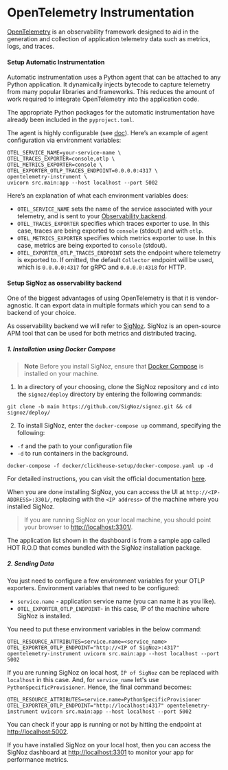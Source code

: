 # OpenTelemetry Instrumentation
 [OpenTelemetry](https://opentelemetry.io/docs/concepts/) is an observability framework designed to aid in the generation and collection of application telemetry data such as metrics, logs, and traces.



#### Setup Automatic Instrumentation
Automatic instrumentation uses a Python agent that can be attached to any Python application. It dynamically injects bytecode to capture telemetry from many popular libraries and frameworks. This reduces the amount of work required to integrate OpenTelemetry into the application code.

The appropriate Python packages for the automatic instrumentation have already been included in the `pyproject.toml`.

The agent is highly configurable (see [doc](https://opentelemetry.io/docs/instrumentation/python/automatic/agent-config/)). Here’s an example of agent configuration via environment variables:
```
OTEL_SERVICE_NAME=your-service-name \
OTEL_TRACES_EXPORTER=console,otlp \
OTEL_METRICS_EXPORTER=console \
OTEL_EXPORTER_OTLP_TRACES_ENDPOINT=0.0.0.0:4317 \
opentelemetry-instrument \
uvicorn src.main:app --host localhost --port 5002
```
Here’s an explanation of what each environment variables does:
- `OTEL_SERVICE_NAME`  sets the name of the service associated with your telemetry, and is sent to your [Observability backend](https://opentelemetry.io/ecosystem/vendors/).
- `OTEL_TRACES_EXPORTER` specifies which traces exporter to use. In this case, traces are being exported to `console` (stdout) and with `otlp`.
- `OTEL_METRICS_EXPORTER` specifies which metrics exporter to use. In this case, metrics are being exported to `console` (stdout).
- `OTEL_EXPORTER_OTLP_TRACES_ENDPOINT` sets the endpoint where telemetry is exported to. If omitted, the default `Collector` endpoint will be used, which is `0.0.0.0:4317` for gRPC and `0.0.0.0:4318` for HTTP.

#### Setup SigNoz as osservability backend
One of the biggest advantages of using OpenTelemetry is that it is vendor-agnostic. It can export data in multiple formats which you can send to a backend of your choice.

As osservability backend we will refer to [SigNoz](https://signoz.io/). SigNoz is an open-source APM tool that can be used for both metrics and distributed tracing.

##### 1. Installation using Docker Compose
> **Note**
Before you install SigNoz, ensure that [Docker Compose](https://docs.docker.com/compose/) is installed on your machine.

1. In a directory of your choosing, clone the SigNoz repository and `cd` into the `signoz/deploy` directory by entering the following commands:
```
git clone -b main https://github.com/SigNoz/signoz.git && cd signoz/deploy/
```
2. To install SigNoz, enter the `docker-compose up` command, specifying the following:
- `-f` and the path to your configuration file
- `-d` to run containers in the background.
```
docker-compose -f docker/clickhouse-setup/docker-compose.yaml up -d
```

For detailed instructions, you can visit the official documentation [here](https://signoz.io/docs/install/docker/?utm_source=blog&utm_medium=fastapi).

When you are done installing SigNoz, you can access the UI at `http://<IP-ADDRESS>:3301/`, replacing <IP-ADDRESS> with the `<IP address>` of the machine where you installed SigNoz.
> If you are running SigNoz on your local machine, you should point your browser to [http://localhost:3301/](http://localhost:3301/).

The application list shown in the dashboard is from a sample app called HOT R.O.D that comes bundled with the SigNoz installation package.
##### 2. Sending Data
You just need to configure a few environment variables for your OTLP exporters. Environment variables that need to be configured:
- `service.name` - application service name (you can name it as you like).
- `OTEL_EXPORTER_OTLP_ENDPOINT`- in this case, IP of the machine where SigNoz is installed.

You need to put these environment variables in the below command:
```
OTEL_RESOURCE_ATTRIBUTES=service.name=<service_name> OTEL_EXPORTER_OTLP_ENDPOINT="http://<IP of SigNoz>:4317" opentelemetry-instrument uvicorn src.main:app --host localhost --port 5002
```
If you are running SigNoz on local host, `IP of SigNoz` can be replaced with `localhost` in this case. And, for `service_name` let's use `PythonSpecificProvisioner`. Hence, the final command becomes:
```
OTEL_RESOURCE_ATTRIBUTES=service.name=PythonSpecificProvisioner OTEL_EXPORTER_OTLP_ENDPOINT="http://localhost:4317" opentelemetry-instrument uvicorn src.main:app --host localhost --port 5002
```
You can check if your app is running or not by hitting the endpoint at [http://localhost:5002](http://localhost:5002/).

If you have installed SigNoz on your local host, then you can access the SigNoz dashboard at [http://localhost:3301](http://localhost:3301) to monitor your app for performance metrics.
